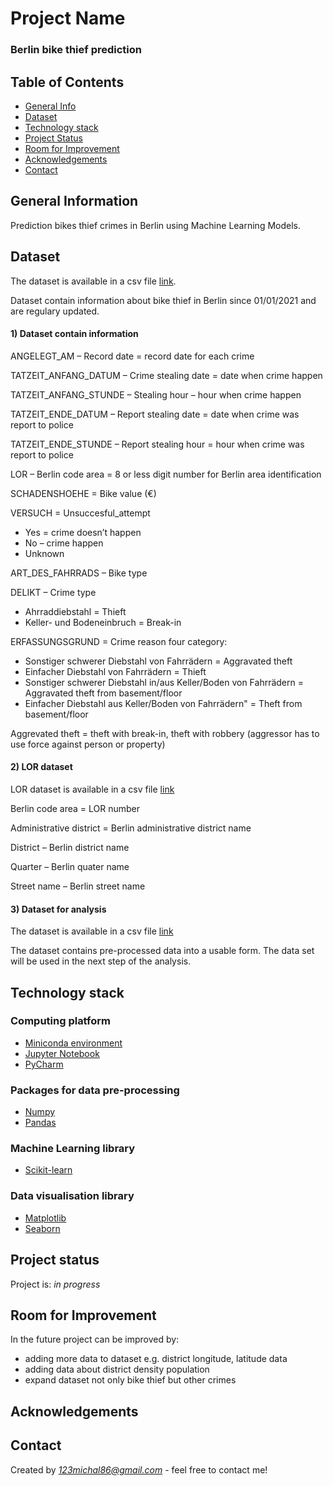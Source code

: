 # Project Name
### Berlin bike thief prediction

## Table of Contents
* [General Info](#general-information)
* [Dataset](#dataset)
* [Technology stack](#technology_stack)
* [Project Status](#project-status)
* [Room for Improvement](#room-for-improvement)
* [Acknowledgements](#acknowledgements)
* [Contact](#contact)
<!-- * [License](#license) -->


## General Information
Prediction bikes thief crimes in Berlin using Machine Learning Models.

## Dataset
The dataset is available in a csv file [link](https://daten.berlin.de/datensaetze/fahrraddiebstahl-berlin).

Dataset contain information about bike thief in Berlin since 01/01/2021 and are regulary updated.


#### 1) Dataset contain information


ANGELEGT_AM – Record date = record date for each crime

TATZEIT_ANFANG_DATUM – Crime stealing date = date when crime happen

TATZEIT_ANFANG_STUNDE – Stealing hour – hour when crime happen

TATZEIT_ENDE_DATUM – Report stealing date = date when crime was report to police

TATZEIT_ENDE_STUNDE – Report stealing hour = hour when crime was report to police

LOR – Berlin code area = 8 or less digit number for Berlin area identification

SCHADENSHOEHE  = Bike value (€)

VERSUCH  = Unsuccesful_attempt
- Yes = crime doesn’t happen
- No – crime happen
- Unknown

ART_DES_FAHRRADS – Bike type

DELIKT – Crime type 
- Ahrraddiebstahl = Thieft
- Keller- und Bodeneinbruch = Break-in

ERFASSUNGSGRUND = Crime reason four category:
- Sonstiger schwerer Diebstahl von Fahrrädern = Aggravated theft
- Einfacher Diebstahl von Fahrrädern = Thieft
- Sonstiger schwerer Diebstahl in/aus Keller/Boden von Fahrrädern  =  Aggravated theft from basement/floor
- Einfacher Diebstahl aus Keller/Boden von Fahrrädern" = Theft from basement/floor

Aggrevated theft = theft with break-in, theft with robbery (aggressor has to use force against person or property)


#### 2) LOR dataset


LOR dataset is available in a csv file [link](https://github.com/MSI17819/Berlin_bike_theft_prediction/blob/main/Berlin_LOR_code.csv)

Berlin code area = LOR number

Administrative district = Berlin administrative district name

District – Berlin district name

Quarter – Berlin quater name

Street name – Berlin street name

#### 3) Dataset for analysis


The dataset is available in a csv file [link](https://github.com/MSI17819/Berlin_bike_theft_prediction/blob/main/Berlin_bike_thief_file_for_analysis.csv)

The dataset contains pre-processed data into a usable form.
The data set will be used in the next step of the analysis.

## Technology stack


### Computing platform


- [Miniconda environment](https://docs.conda.io/en/latest/miniconda.html)
- [Jupyter Notebook](https://jupyter.org/)
- [PyCharm](https://www.jetbrains.com/pycharm/)

### Packages for data pre-processing


- [Numpy](https://numpy.org/)
- [Pandas](https://numpy.org/)

### Machine Learning library


- [Scikit-learn](https://scikit-learn.org/stable/)

### Data visualisation library


- [Matplotlib](https://matplotlib.org/)
- [Seaborn](https://seaborn.pydata.org/)

## Project status

Project is: *in progress*

## Room for Improvement


In the future project can be improved by:
- adding more data to dataset e.g. district longitude, latitude data
- adding data about district density population
- expand dataset not only bike thief but other crimes

## Acknowledgements


## Contact


Created by *123michal86@gmail.com* - feel free to contact me!
